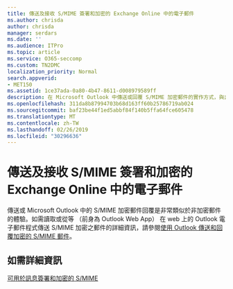 ```yaml
---
title: 傳送及接收 S/MIME 簽署和加密的 Exchange Online 中的電子郵件
ms.author: chrisda
author: chrisda
manager: serdars
ms.date: ''
ms.audience: ITPro
ms.topic: article
ms.service: O365-seccomp
ms.custom: TN2DMC
localization_priority: Normal
search.appverid:
- MET150
ms.assetid: 1ce37ada-0a80-4b47-8611-d008979589ff
description: 在 Microsoft Outlook 中傳送或回覆 S/MIME 加密郵件的實作方式，與非加密郵件十分相似。
ms.openlocfilehash: 311da8b87994703b68d163ff60b25786719ab024
ms.sourcegitcommit: baf23be44f1ed5abbf84f140b5ffa64fce605478
ms.translationtype: MT
ms.contentlocale: zh-TW
ms.lasthandoff: 02/26/2019
ms.locfileid: "30296636"
---
```

# <a name="send-and-receive-smime-signed-and-encrypted-email-in-exchange-online"></a>傳送及接收 S/MIME 簽署和加密的 Exchange Online 中的電子郵件

傳送或 Microsoft Outlook 中的 S/MIME 加密郵件回覆是非常類似於非加密郵件的體驗。如需讀取或從等 （前身為 Outlook Web App） 在 web 上的 Outlook 電子郵件程式傳送 S/MIME 加密之郵件的詳細資訊，請參閱[使用 Outlook 傳送和回覆加密的 S/MIME 郵件](https://go.microsoft.com/fwlink/p/?LinkId=392520)。

## <a name="for-more-information"></a>如需詳細資訊

[可用於訊息簽署和加密的 S/MIME](s-mime-for-message-signing-and-encryption.md)
